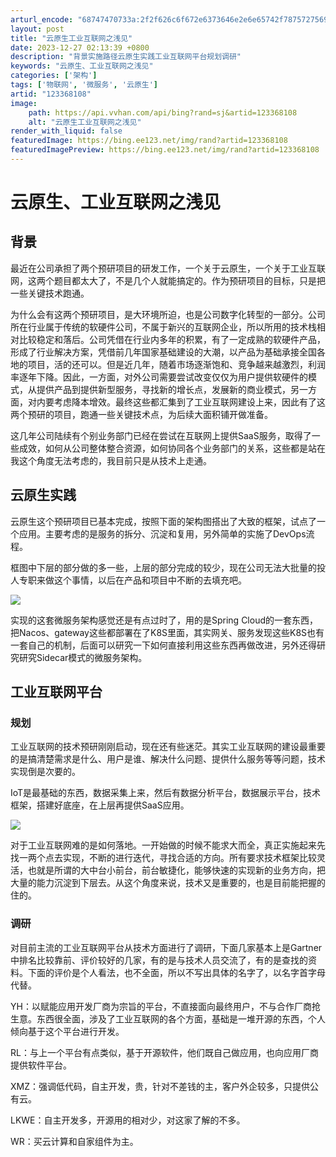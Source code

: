 ```yaml
---
arturl_encode: "68747470733a:2f2f626c6f672e6373646e2e6e65742f78757275696c6c6c2f:61727469636c652f64657461696c732f313233333638313038"
layout: post
title: "云原生工业互联网之浅见"
date: 2023-12-27 02:13:39 +0800
description: "背景实施路径云原生实践工业互联网平台规划调研"
keywords: "云原生、工业互联网之浅见"
categories: ['架构']
tags: ['物联网', '微服务', '云原生']
artid: "123368108"
image:
    path: https://api.vvhan.com/api/bing?rand=sj&artid=123368108
    alt: "云原生工业互联网之浅见"
render_with_liquid: false
featuredImage: https://bing.ee123.net/img/rand?artid=123368108
featuredImagePreview: https://bing.ee123.net/img/rand?artid=123368108
---
```


# 云原生、工业互联网之浅见

## 背景

最近在公司承担了两个预研项目的研发工作，一个关于云原生，一个关于工业互联网，这两个题目都太大了，不是几个人就能搞定的。作为预研项目的目标，只是把一些关键技术跑通。

为什么会有这两个预研项目，是大环境所迫，也是公司数字化转型的一部分。公司所在行业属于传统的软硬件公司，不属于新兴的互联网企业，所以所用的技术栈相对比较稳定和落后。公司凭借在行业内多年的积累，有了一定成熟的软硬件产品，形成了行业解决方案，凭借前几年国家基础建设的大潮，以产品为基础承接全国各地的项目，活的还可以。但是近几年，随着市场逐渐饱和、竞争越来越激烈，利润率逐年下降。因此，一方面，对外公司需要尝试改变仅仅为用户提供软硬件的模式，从提供产品到提供新型服务，寻找新的增长点，发展新的商业模式，另一方面，对内要考虑降本增效。最终这些都汇集到了工业互联网建设上来，因此有了这两个预研的项目，跑通一些关键技术点，为后续大面积铺开做准备。

这几年公司陆续有个别业务部门已经在尝试在互联网上提供SaaS服务，取得了一些成效，如何从公司整体整合资源，如何协同各个业务部门的关系，这些都是站在我这个角度无法考虑的，我目前只是从技术上走通。

## 云原生实践

云原生这个预研项目已基本完成，按照下面的架构图搭出了大致的框架，试点了一个应用。主要考虑的是服务的拆分、沉淀和复用，另外简单的实施了DevOps流程。

框图中下层的部分做的多一些，上层的部分完成的较少，现在公司无法大批量的投人专职来做这个事情，以后在产品和项目中不断的去填充吧。

![](https://i-blog.csdnimg.cn/blog_migrate/f771405a2ba5b6516b45213cc2c5f166.png)

实现的这套微服务架构感觉还是有点过时了，用的是Spring Cloud的一套东西，把Nacos、gateway这些都部署在了K8S里面，其实网关、服务发现这些K8S也有一套自己的机制，后面可以研究一下如何直接利用这些东西再做改进，另外还得研究研究Sidecar模式的微服务架构。

## 工业互联网平台

### 规划

工业互联网的技术预研刚刚启动，现在还有些迷茫。其实工业互联网的建设最重要的是搞清楚需求是什么、用户是谁、解决什么问题、提供什么服务等等问题，技术实现倒是次要的。

IoT是最基础的东西，数据采集上来，然后有数据分析平台，数据展示平台，技术框架，搭建好底座，在上层再提供SaaS应用。

![](https://i-blog.csdnimg.cn/blog_migrate/260a1b152ac3ea99ee83959006ff824c.png)

对于工业互联网难的是如何落地。一开始做的时候不能求大而全，真正实施起来先找一两个点去实现，不断的进行迭代，寻找合适的方向。所有要求技术框架比较灵活，也就是所谓的大中台小前台，前台敏捷化，能够快速的实现新的业务方向，把大量的能力沉淀到下层去。从这个角度来说，技术又是重要的，也是目前能把握的住的。

### 调研

对目前主流的工业互联网平台从技术方面进行了调研，下面几家基本上是Gartner中排名比较靠前、评价较好的几家，有的是与技术人员交流了，有的是查找的资料。下面的评价是个人看法，也不全面，所以不写出具体的名字了，以名字首字母代替。

YH：以赋能应用开发厂商为宗旨的平台，不直接面向最终用户，不与合作厂商抢生意。东西很全面，涉及了工业互联网的各个方面，基础是一堆开源的东西，个人倾向基于这个平台进行开发。

RL：与上一个平台有点类似，基于开源软件，他们既自己做应用，也向应用厂商提供软件平台。

XMZ：强调低代码，自主开发，贵，针对不差钱的主，客户外企较多，只提供公有云。

LKWE：自主开发多，开源用的相对少，对这家了解的不多。

WR：买云计算和自家组件为主。